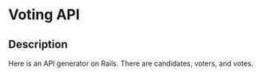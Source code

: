 # Voting API

## Description

Here is an API generator on Rails. There are candidates, voters, and votes.
